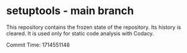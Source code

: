# setuptools - main branch

This repository contains the frozen state of the repository.
Its history is cleared. It is used only for static code
analysis with Codacy.

Commit Time: 1714551148